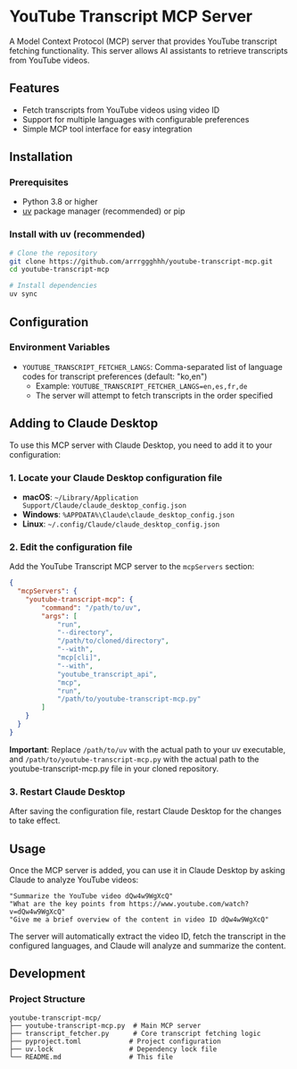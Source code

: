 # YouTube Transcript MCP Server

A Model Context Protocol (MCP) server that provides YouTube transcript fetching functionality. This server allows AI assistants to retrieve transcripts from YouTube videos.

## Features

- Fetch transcripts from YouTube videos using video ID
- Support for multiple languages with configurable preferences
- Simple MCP tool interface for easy integration

## Installation

### Prerequisites

- Python 3.8 or higher
- [uv](https://github.com/astral-sh/uv) package manager (recommended) or pip

### Install with uv (recommended)

```bash
# Clone the repository
git clone https://github.com/arrrggghhh/youtube-transcript-mcp.git
cd youtube-transcript-mcp

# Install dependencies
uv sync
```

## Configuration

### Environment Variables

- `YOUTUBE_TRANSCRIPT_FETCHER_LANGS`: Comma-separated list of language codes for transcript preferences (default: "ko,en")
  - Example: `YOUTUBE_TRANSCRIPT_FETCHER_LANGS=en,es,fr,de`
  - The server will attempt to fetch transcripts in the order specified

## Adding to Claude Desktop

To use this MCP server with Claude Desktop, you need to add it to your configuration:

### 1. Locate your Claude Desktop configuration file

- **macOS**: `~/Library/Application Support/Claude/claude_desktop_config.json`
- **Windows**: `%APPDATA%\Claude\claude_desktop_config.json`
- **Linux**: `~/.config/Claude/claude_desktop_config.json`

### 2. Edit the configuration file

Add the YouTube Transcript MCP server to the `mcpServers` section:

```json
{
  "mcpServers": {
    "youtube-transcript-mcp": {
        "command": "/path/to/uv",
        "args": [
            "run",
            "--directory",
            "/path/to/cloned/directory",
            "--with",
            "mcp[cli]",
            "--with",
            "youtube_transcript_api",
            "mcp",
            "run",
            "/path/to/youtube-transcript-mcp.py"
        ]
    }
  }
}
```

**Important**: Replace `/path/to/uv` with the actual path to your uv executable, and `/path/to/youtube-transcript-mcp.py` with the actual path to the youtube-transcript-mcp.py file in your cloned repository.


### 3. Restart Claude Desktop

After saving the configuration file, restart Claude Desktop for the changes to take effect.

## Usage

Once the MCP server is added, you can use it in Claude Desktop by asking Claude to analyze YouTube videos:

```
"Summarize the YouTube video dQw4w9WgXcQ"
"What are the key points from https://www.youtube.com/watch?v=dQw4w9WgXcQ"
"Give me a brief overview of the content in video ID dQw4w9WgXcQ"
```

The server will automatically extract the video ID, fetch the transcript in the configured languages, and Claude will analyze and summarize the content.

## Development

### Project Structure

```
youtube-transcript-mcp/
├── youtube-transcript-mcp.py  # Main MCP server
├── transcript_fetcher.py      # Core transcript fetching logic
├── pyproject.toml            # Project configuration
├── uv.lock                   # Dependency lock file
└── README.md                 # This file
```
